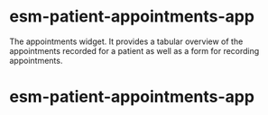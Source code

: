 # esm-patient-appointments-app

The appointments widget. It provides a tabular overview of the appointments recorded for a patient as well as a form for recording appointments.

# esm-patient-appointments-app
